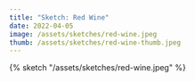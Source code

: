 ```yaml
---
title: "Sketch: Red Wine"
date: 2022-04-05
image: /assets/sketches/red-wine.jpeg
thumb: /assets/sketches/red-wine-thumb.jpeg
---
```


{% sketch "/assets/sketches/red-wine.jpeg" %}
